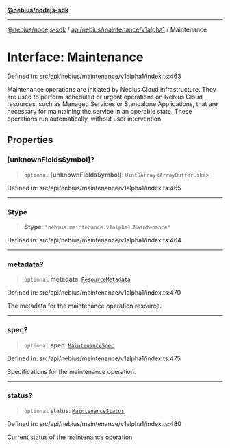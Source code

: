 [**@nebius/nodejs-sdk**](../../../../../README.md)

---

[@nebius/nodejs-sdk](../../../../../README.md) / [api/nebius/maintenance/v1alpha1](../README.md) / Maintenance

# Interface: Maintenance

Defined in: src/api/nebius/maintenance/v1alpha1/index.ts:463

Maintenance operations are initiated by Nebius Cloud infrastructure.
They are used to perform scheduled or urgent operations on Nebius Cloud resources,
such as Managed Services or Standalone Applications, that are necessary for
maintaining the service in an operable state. These operations run automatically,
without user intervention.

## Properties

### \[unknownFieldsSymbol\]?

> `optional` **\[unknownFieldsSymbol\]**: `Uint8Array`\<`ArrayBufferLike`\>

Defined in: src/api/nebius/maintenance/v1alpha1/index.ts:465

---

### $type

> **$type**: `"nebius.maintenance.v1alpha1.Maintenance"`

Defined in: src/api/nebius/maintenance/v1alpha1/index.ts:464

---

### metadata?

> `optional` **metadata**: [`ResourceMetadata`](../../../common/v1/interfaces/ResourceMetadata.md)

Defined in: src/api/nebius/maintenance/v1alpha1/index.ts:470

The metadata for the maintenance operation resource.

---

### spec?

> `optional` **spec**: [`MaintenanceSpec`](MaintenanceSpec.md)

Defined in: src/api/nebius/maintenance/v1alpha1/index.ts:475

Specifications for the maintenance operation.

---

### status?

> `optional` **status**: [`MaintenanceStatus`](MaintenanceStatus.md)

Defined in: src/api/nebius/maintenance/v1alpha1/index.ts:480

Current status of the maintenance operation.
